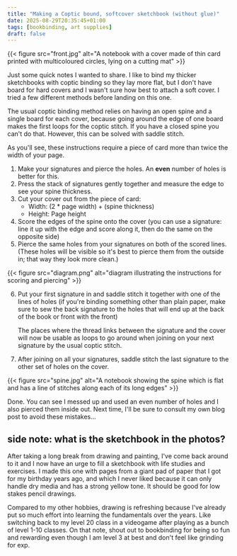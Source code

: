 ```yaml
---
title: "Making a Coptic bound, softcover sketchbook (without glue)"
date: 2025-08-29T20:35:45+01:00
tags: [bookbinding, art supplies]
draft: false
---
```


{{< figure src="front.jpg" alt="A notebook with a cover made of thin card printed with multicoloured circles, lying on a cutting mat" >}}

Just some quick notes I wanted to share. I like to bind my thicker sketchbooks with coptic binding so they lay more flat, but I don't have board for hard covers and I wasn't sure how best to attach a soft cover. I tried a few different methods before landing on this one.

The usual coptic binding method relies on having an open spine and a single board for each cover, because going around the edge of one board makes the first loops for the coptic stitch. If you have a closed spine you can't do that. However, this can be solved with saddle stitch.

As you'll see, these instructions require a piece of card more than twice the width of your page.

1. Make your signatures and pierce the holes. An **even** number of holes is better for this.
2. Press the stack of signatures gently together and measure the edge to see your spine thickness.
3. Cut your cover out from the piece of card:
    - Width: (2 \* page width) + (spine thickness)
    - Height: Page height
4. Score the edges of the spine onto the cover (you can use a signature: line it up with the edge and score along it, then do the same on the opposite side)
5. Pierce the same holes from your signatures on both of the scored lines. (These holes will be visible so it's best to pierce them from the outside in; that way they look more clean.)

{{< figure src="diagram.png" alt="diagram illustrating the instructions for scoring and piercing" >}}

6. Put your first signature in and saddle stitch it together with one of the lines of holes (if you're binding something other than plain paper, make sure to sew the back signature to the holes that will end up at the back of the book or front with the front)

    The places where the thread links between the signature and the cover will now be usable as loops to go around when joining on your next signature by the usual coptic stitch.

7. After joining on all your signatures, saddle stitch the last signature to the other set of holes on the cover.

{{< figure src="spine.jpg" alt="A notebook showing the spine which is flat and has a line of stitches along each of its long edges" >}}

Done. You can see I messed up and used an even number of holes and I also pierced them inside out. Next time, I'll be sure to consult my own blog post to avoid these mistakes...

## side note: what is the sketchbook in the photos?

After taking a long break from drawing and painting, I've come back around to it and I now have an urge to fill a sketchbook with life studies and exercises. I made this one with pages from a giant pad of paper that I got for my birthday years ago, and which I never liked because it can only handle dry media and has a strong yellow tone. It should be good for low stakes pencil drawings.

Compared to my other hobbies, drawing is refreshing because I've already put so much effort into learning the fundamentals over the years. Like switching back to my level 20 class in a videogame after playing as a bunch of level 1-10 classes. On that note, shout out to bookbinding for being so fun and rewarding even though I am level 3 at best and don't feel like grinding for exp.
